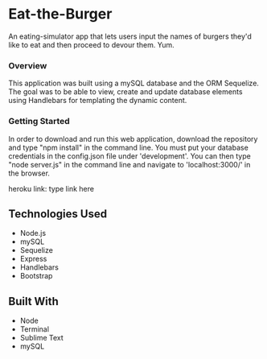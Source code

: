 # Eat-the-Burger
An eating-simulator app that lets users input the names of burgers they'd like to eat and then proceed to devour them.  Yum.


### Overview

This application was built using a mySQL database and the ORM Sequelize.  The goal was to be able to view, create and update database elements using Handlebars for templating the dynamic content.

### Getting Started

In order to download and run this web application, download the repository and type "npm install" in the command line.  You must put your database credentials in the config.json file under 'development'.  You can then type "node server.js" in the command line and navigate to 'localhost:3000/' in the browser.

heroku link: type link here

## Technologies Used
- Node.js
- mySQL
- Sequelize
- Express
- Handlebars
- Bootstrap

## Built With

* Node
* Terminal
* Sublime Text
* mySQL

